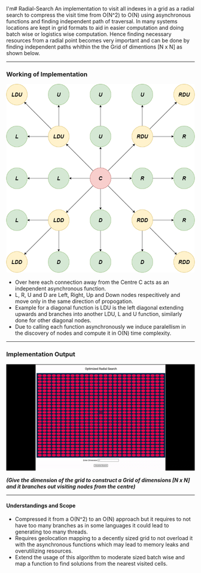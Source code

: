 I'm# Radial-Search
An implementation to visit all indexes in a grid as a radial search to compress the visit time from O(N^2) to O(N) using asynchronous functions and finding independent path of traversal. In many systems locations are kept in grid formats to aid in easier computation and doing batch wise or logistics wise computation. Hence finding necessary resources from a radial point becomes very important and can be done by finding independent paths whithin the the Grid of dimentions [N x N] as shown below.
- - - -
### Working of Implementation

![](RSImages/branching.png)

* Over here each connection away from the Centre C acts as an independent asynchronous function.
* L, R, U and D are Left, Right, Up and Down nodes respecitively and move only in the same direction of propogation.
* Example for a diagonal function is LDU is the left diagonal extending upwards and branches into another LDU, L and U function, similarly done for other diagonal nodes.
* Due to calling each function asynchronously we induce paralellism in the discovery of nodes and compute it in O(N) time complexity.
- - - -
### Implementation Output

![](RSImages/RadialSearch.gif)

***(Give the dimension of the grid to construct a Grid of dimensions [N x N] and it branches out visiting nodes from the centre)*** 
- - - -
#### Understandings and Scope

* Compressed it from a O(N^2) to an O(N) approach but it requires to not have too many branches as in some languages it could lead to generating too many threads.
* Requires geolocation mapping to a decently sized grid to not overload it with the asynchronous functions which may lead to memory leaks and overutilizing resources.
* Extend the usage of this algorithm to moderate sized batch wise and map a function to find solutions from the nearest visited cells.
